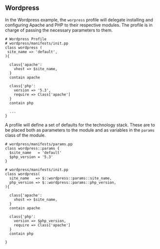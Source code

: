 ## Wordpress

In the Wordpress example, the `worpress` profile will delegate installing and configuring Apache and PHP to their respective modules. The profile is in charge of passing the necessary parameters to them.

```puppet
# Wordpress Profile
# wordpress/manifests/init.pp
class wordpress (
 site_name => 'default',
){

  class{'apache':
    vhost => $site_name,
  }
  contain apache
  
  class{'php':
    version => '5.3',
    require => Class['apache']
  }
  contain php
  
  ...
}
```

A profile will define a set of defaults for the technology stack. These are to be placed both as parameters to the module and as variables in the `params` class of the module. 

```puppet
# wordpress/manifests/params.pp
class wordpress::params {
  $site_name   = 'default'
  $php_version = '5.3'
}

# wordpress/manifests/init.pp
class wordpress(
  site_name   => $::wordpress::params::site_name,
  php_version => $::wordpress::params::php_version,
){
 
  class{'apache':
    vhost => $site_name,
  }
  contain apache
  
  class{'php':
    version => $php_version,
    require => Class['apache']
  }
  contain php

}
```